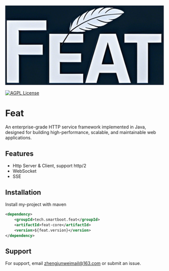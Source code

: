 
![Logo](logo.png)


[![AGPL License](https://img.shields.io/badge/license-AGPL-blue.svg)](http://www.gnu.org/licenses/agpl-3.0)


# Feat

An enterprise-grade HTTP service framework implemented in Java, designed for building high-performance, scalable, and maintainable web applications.

[//]: # (## Demo)

[//]: # (Insert gif or link to demo)


[//]: # (## Documentation)

[//]: # ()
[//]: # ([Documentation]&#40;https://smartboot.tech/feat&#41;)


## Features
- Http Server & Client, support http/2
- WebSocket
- SSE



## Installation

Install my-project with maven

```xml
<dependency>
    <groupId>tech.smartboot.feat</groupId>
    <artifactId>feat-core</artifactId>
    <version>${feat.version}</version>
</dependency>
```

[//]: # (## FAQ)

[//]: # ()
[//]: # (#### Question 1)

[//]: # ()
[//]: # (Answer 1)

[//]: # ()
[//]: # (#### Question 2)

[//]: # ()
[//]: # (Answer 2)


## Support

For support, email [zhengjunweimail@163.com](mailto:zhengjunweimail@163.com) or submit an issue.


